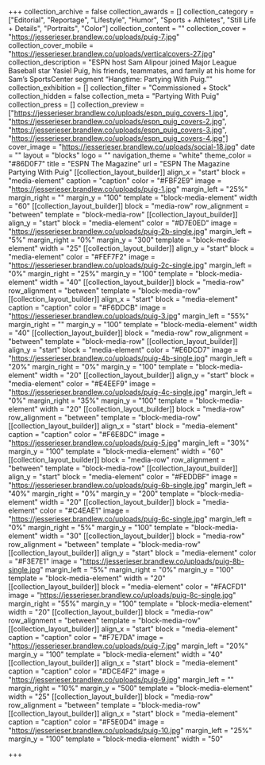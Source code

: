 +++
collection_archive = false
collection_awards = []
collection_category = ["Editorial", "Reportage", "Lifestyle", "Humor", "Sports + Athletes", "Still Life + Details", "Portraits", "Color"]
collection_content = ""
collection_cover = "https://jesserieser.brandlew.co/uploads/puig-7.jpg"
collection_cover_mobile = "https://jesserieser.brandlew.co/uploads/verticalcovers-27.jpg"
collection_description = "ESPN host Sam Alipour joined Major League Baseball star Yasiel Puig, his friends, teammates, and family at his home for Sam’s SportsCenter segment “Hangtime: Partying With Puig.”"
collection_exhibition = []
collection_filter = "Commissioned + Stock"
collection_hidden = false
collection_meta = "Partying With Puig"
collection_press = []
collection_preview = ["https://jesserieser.brandlew.co/uploads/espn_puig_covers-1.jpg", "https://jesserieser.brandlew.co/uploads/espn_puig_covers-2.jpg", "https://jesserieser.brandlew.co/uploads/espn_puig_covers-3.jpg", "https://jesserieser.brandlew.co/uploads/espn_puig_covers-4.jpg"]
cover_image = "https://jesserieser.brandlew.co/uploads/social-18.jpg"
date = ""
layout = "blocks"
logo = ""
navigation_theme = "white"
theme_color = "#86D0F7"
title = "ESPN The Magazine"
url = "ESPN The Magazine Partying With Puig"
[[collection_layout_builder]]
align_x = "start"
block = "media-element"
caption = "caption"
color = "#FBF2E9"
image = "https://jesserieser.brandlew.co/uploads/puig-1.jpg"
margin_left = "25%"
margin_right = ""
margin_y = "100"
template = "block-media-element"
width = "60"
[[collection_layout_builder]]
block = "media-row"
row_alignment = "between"
template = "block-media-row"
[[collection_layout_builder]]
align_y = "start"
block = "media-element"
color = "#D7E0ED"
image = "https://jesserieser.brandlew.co/uploads/puig-2b-single.jpg"
margin_left = "5%"
margin_right = "0%"
margin_y = "300"
template = "block-media-element"
width = "25"
[[collection_layout_builder]]
align_y = "start"
block = "media-element"
color = "#FEF7F2"
image = "https://jesserieser.brandlew.co/uploads/puig-2c-single.jpg"
margin_left = "0%"
margin_right = "25%"
margin_y = "100"
template = "block-media-element"
width = "40"
[[collection_layout_builder]]
block = "media-row"
row_alignment = "between"
template = "block-media-row"
[[collection_layout_builder]]
align_x = "start"
block = "media-element"
caption = "caption"
color = "#F6DDCB"
image = "https://jesserieser.brandlew.co/uploads/puig-3.jpg"
margin_left = "55%"
margin_right = ""
margin_y = "100"
template = "block-media-element"
width = "40"
[[collection_layout_builder]]
block = "media-row"
row_alignment = "between"
template = "block-media-row"
[[collection_layout_builder]]
align_y = "start"
block = "media-element"
color = "#E6DCD7"
image = "https://jesserieser.brandlew.co/uploads/puig-4b-single.jpg"
margin_left = "20%"
margin_right = "0%"
margin_y = "100"
template = "block-media-element"
width = "20"
[[collection_layout_builder]]
align_y = "start"
block = "media-element"
color = "#E4EEF9"
image = "https://jesserieser.brandlew.co/uploads/puig-4c-single.jpg"
margin_left = "0%"
margin_right = "35%"
margin_y = "100"
template = "block-media-element"
width = "20"
[[collection_layout_builder]]
block = "media-row"
row_alignment = "between"
template = "block-media-row"
[[collection_layout_builder]]
align_x = "start"
block = "media-element"
caption = "caption"
color = "#F6E8DC"
image = "https://jesserieser.brandlew.co/uploads/puig-5.jpg"
margin_left = "30%"
margin_y = "100"
template = "block-media-element"
width = "60"
[[collection_layout_builder]]
block = "media-row"
row_alignment = "between"
template = "block-media-row"
[[collection_layout_builder]]
align_y = "start"
block = "media-element"
color = "#FEDDBF"
image = "https://jesserieser.brandlew.co/uploads/puig-6b-single.jpg"
margin_left = "40%"
margin_right = "0%"
margin_y = "200"
template = "block-media-element"
width = "20"
[[collection_layout_builder]]
block = "media-element"
color = "#C4EAE1"
image = "https://jesserieser.brandlew.co/uploads/puig-6c-single.jpg"
margin_left = "0%"
margin_right = "5%"
margin_y = "100"
template = "block-media-element"
width = "30"
[[collection_layout_builder]]
block = "media-row"
row_alignment = "between"
template = "block-media-row"
[[collection_layout_builder]]
align_y = "start"
block = "media-element"
color = "#F3E7E1"
image = "https://jesserieser.brandlew.co/uploads/puig-8b-single.jpg"
margin_left = "5%"
margin_right = "0%"
margin_y = "100"
template = "block-media-element"
width = "20"
[[collection_layout_builder]]
block = "media-element"
color = "#FACFD1"
image = "https://jesserieser.brandlew.co/uploads/puig-8c-single.jpg"
margin_right = "55%"
margin_y = "100"
template = "block-media-element"
width = "20"
[[collection_layout_builder]]
block = "media-row"
row_alignment = "between"
template = "block-media-row"
[[collection_layout_builder]]
align_x = "start"
block = "media-element"
caption = "caption"
color = "#F7E7DA"
image = "https://jesserieser.brandlew.co/uploads/puig-7.jpg"
margin_left = "20%"
margin_y = "100"
template = "block-media-element"
width = "40"
[[collection_layout_builder]]
align_x = "start"
block = "media-element"
caption = "caption"
color = "#DCE4F2"
image = "https://jesserieser.brandlew.co/uploads/puig-9.jpg"
margin_left = ""
margin_right = "10%"
margin_y = "500"
template = "block-media-element"
width = "25"
[[collection_layout_builder]]
block = "media-row"
row_alignment = "between"
template = "block-media-row"
[[collection_layout_builder]]
align_x = "start"
block = "media-element"
caption = "caption"
color = "#F5E0D4"
image = "https://jesserieser.brandlew.co/uploads/puig-10.jpg"
margin_left = "25%"
margin_y = "100"
template = "block-media-element"
width = "50"

+++
